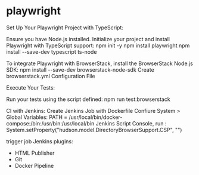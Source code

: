 # playwright
Set Up Your Playwright Project with TypeScript:

Ensure you have Node.js installed.
Initialize your project and install Playwright with TypeScript support:
npm init -y
npm install playwright
npm install --save-dev typescript ts-node

To integrate Playwright with BrowserStack, install the BrowserStack Node.js SDK:
npm install --save-dev browserstack-node-sdk
Create browserstack.yml Configuration File

Execute Your Tests:

Run your tests using the script defined:
npm run test:browserstack

CI with Jenkins:
Create Jenkins Job with Dockerfile
Confiure System > Global Variables:
PATH = /usr/local/bin/docker-compose:/bin:/usr/bin:/usr/local/bin
Jenkins Script Console, run : System.setProperty("hudson.model.DirectoryBrowserSupport.CSP", "")

trigger job
Jenkins plugins:
- HTML Publisher
- Git
- Docker Pipeline
